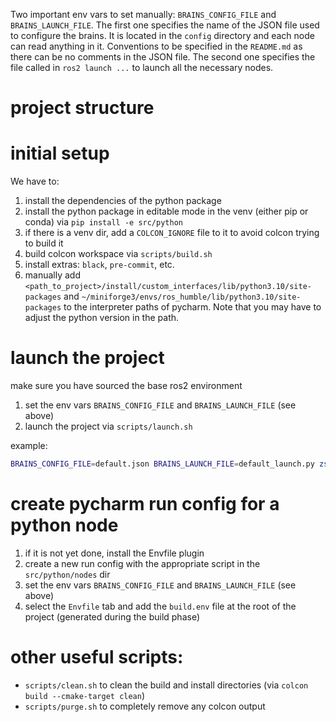 Two important env vars to set manually: `BRAINS_CONFIG_FILE` and `BRAINS_LAUNCH_FILE`. The first one specifies the
name of the JSON file used to configure the brains. It is located in the `config` directory and each node can read
anything in it. Conventions to be specified in the `README.md` as there can be no comments in the JSON file. The second
one specifies the file called in `ros2 launch ...` to launch all the necessary nodes.

# project structure


# initial setup
We have to:
1) install the dependencies of the python package
2) install the python package in editable mode in the venv (either pip or conda) via `pip install -e src/python`
3) if there is a venv dir, add a `COLCON_IGNORE` file to it to avoid colcon trying to build it
4) build colcon workspace via `scripts/build.sh`
5) install extras: `black`, `pre-commit`, etc.
6) manually add `<path_to_project>/install/custom_interfaces/lib/python3.10/site-packages` and
   `~/miniforge3/envs/ros_humble/lib/python3.10/site-packages` to the interpreter paths
   of pycharm. Note that you may have to adjust the python version in the path.

# launch the project
make sure you have sourced the base ros2 environment
1) set the env vars `BRAINS_CONFIG_FILE` and `BRAINS_LAUNCH_FILE` (see above)
2) launch the project via `scripts/launch.sh`

example:
```bash
BRAINS_CONFIG_FILE=default.json BRAINS_LAUNCH_FILE=default_launch.py zsh scripts/launch.sh
```

# create pycharm run config for a python node
1) if it is not yet done, install the Envfile plugin
2) create a new run config with the appropriate script in the `src/python/nodes` dir
3) set the env vars `BRAINS_CONFIG_FILE` and `BRAINS_LAUNCH_FILE` (see above)
4) select the `Envfile` tab and add the `build.env` file at the root of the project (generated during the build phase)

# other useful scripts:
- `scripts/clean.sh` to clean the build and install directories (via `colcon build --cmake-target clean`)
- `scripts/purge.sh` to completely remove any colcon output
